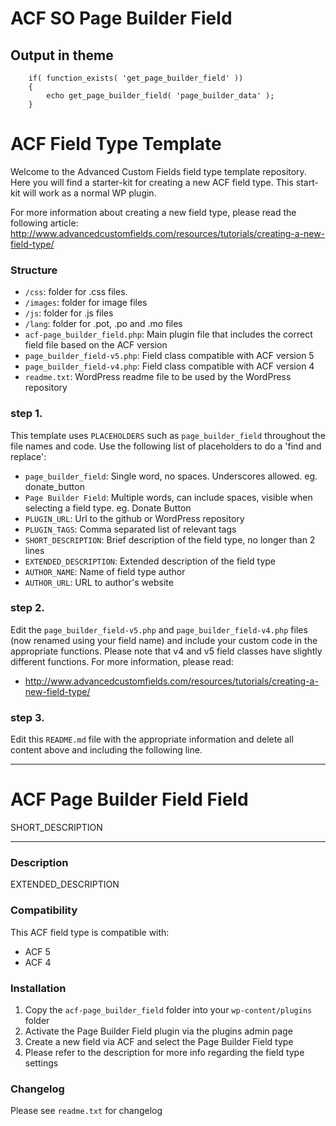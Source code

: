 
# ACF SO Page Builder Field



## Output in theme

```
    if( function_exists( 'get_page_builder_field' ))
    {
        echo get_page_builder_field( 'page_builder_data' );
    }
```



































# ACF Field Type Template

Welcome to the Advanced Custom Fields field type template repository.
Here you will find a starter-kit for creating a new ACF field type. This start-kit will work as a normal WP plugin.

For more information about creating a new field type, please read the following article:
http://www.advancedcustomfields.com/resources/tutorials/creating-a-new-field-type/

### Structure

* `/css`:  folder for .css files.
* `/images`: folder for image files
* `/js`: folder for .js files
* `/lang`: folder for .pot, .po and .mo files
* `acf-page_builder_field.php`: Main plugin file that includes the correct field file based on the ACF version
* `page_builder_field-v5.php`: Field class compatible with ACF version 5 
* `page_builder_field-v4.php`: Field class compatible with ACF version 4
* `readme.txt`: WordPress readme file to be used by the WordPress repository

### step 1.

This template uses `PLACEHOLDERS` such as `page_builder_field` throughout the file names and code. Use the following list of placeholders to do a 'find and replace':

* `page_builder_field`: Single word, no spaces. Underscores allowed. eg. donate_button
* `Page Builder Field`: Multiple words, can include spaces, visible when selecting a field type. eg. Donate Button
* `PLUGIN_URL`: Url to the github or WordPress repository
* `PLUGIN_TAGS`: Comma separated list of relevant tags
* `SHORT_DESCRIPTION`: Brief description of the field type, no longer than 2 lines
* `EXTENDED_DESCRIPTION`: Extended description of the field type
* `AUTHOR_NAME`: Name of field type author
* `AUTHOR_URL`: URL to author's website

### step 2.

Edit the `page_builder_field-v5.php` and `page_builder_field-v4.php` files (now renamed using your field name) and include your custom code in the appropriate functions. 
Please note that v4 and v5 field classes have slightly different functions. For more information, please read:
* http://www.advancedcustomfields.com/resources/tutorials/creating-a-new-field-type/

### step 3.

Edit this `README.md` file with the appropriate information and delete all content above and including the following line.

-----------------------

# ACF Page Builder Field Field

SHORT_DESCRIPTION

-----------------------

### Description

EXTENDED_DESCRIPTION

### Compatibility

This ACF field type is compatible with:
* ACF 5
* ACF 4

### Installation

1. Copy the `acf-page_builder_field` folder into your `wp-content/plugins` folder
2. Activate the Page Builder Field plugin via the plugins admin page
3. Create a new field via ACF and select the Page Builder Field type
4. Please refer to the description for more info regarding the field type settings

### Changelog
Please see `readme.txt` for changelog
